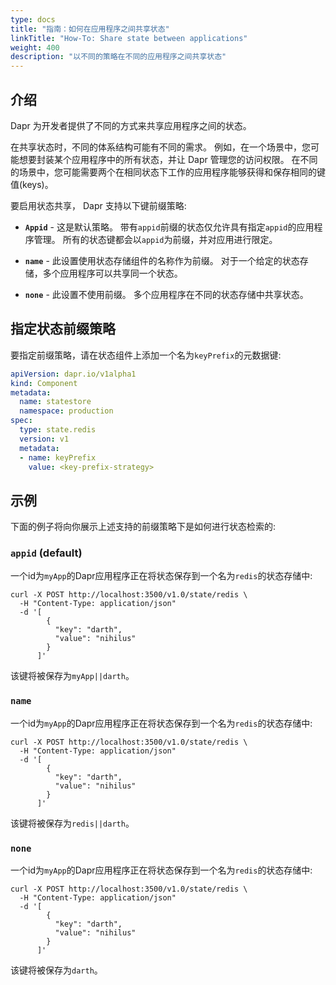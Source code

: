 ```yaml
---
type: docs
title: "指南：如何在应用程序之间共享状态"
linkTitle: "How-To: Share state between applications"
weight: 400
description: "以不同的策略在不同的应用程序之间共享状态"
---
```


## 介绍

Dapr 为开发者提供了不同的方式来共享应用程序之间的状态。

在共享状态时，不同的体系结构可能有不同的需求。 例如，在一个场景中，您可能想要封装某个应用程序中的所有状态，并让 Dapr 管理您的访问权限。 在不同的场景中，您可能需要两个在相同状态下工作的应用程序能够获得和保存相同的键值(keys)。

要启用状态共享， Dapr 支持以下键前缀策略:

* **`Appid`** - 这是默认策略。 带有`appid`前缀的状态仅允许具有指定`appid`的应用程序管理。 所有的状态键都会以`appid`为前缀，并对应用进行限定。

* **`name`** - 此设置使用状态存储组件的名称作为前缀。 对于一个给定的状态存储，多个应用程序可以共享同一个状态。

* **`none`** - 此设置不使用前缀。 多个应用程序在不同的状态存储中共享状态。

## 指定状态前缀策略

要指定前缀策略，请在状态组件上添加一个名为`keyPrefix`的元数据键:

```yaml
apiVersion: dapr.io/v1alpha1
kind: Component
metadata:
  name: statestore
  namespace: production
spec:
  type: state.redis
  version: v1
  metadata:
  - name: keyPrefix
    value: <key-prefix-strategy>
```

## 示例

下面的例子将向你展示上述支持的前缀策略下是如何进行状态检索的:

### `appid` (default)

一个id为`myApp`的Dapr应用程序正在将状态保存到一个名为`redis`的状态存储中:

```shell
curl -X POST http://localhost:3500/v1.0/state/redis \
  -H "Content-Type: application/json"
  -d '[
        {
          "key": "darth",
          "value": "nihilus"
        }
      ]'
```

该键将被保存为`myApp||darth`。

### `name`

一个id为`myApp`的Dapr应用程序正在将状态保存到一个名为`redis`的状态存储中:

```shell
curl -X POST http://localhost:3500/v1.0/state/redis \
  -H "Content-Type: application/json"
  -d '[
        {
          "key": "darth",
          "value": "nihilus"
        }
      ]'
```

该键将被保存为`redis||darth`。

### `none`

一个id为`myApp`的Dapr应用程序正在将状态保存到一个名为`redis`的状态存储中:

```shell
curl -X POST http://localhost:3500/v1.0/state/redis \
  -H "Content-Type: application/json"
  -d '[
        {
          "key": "darth",
          "value": "nihilus"
        }
      ]'
```

该键将被保存为`darth`。

